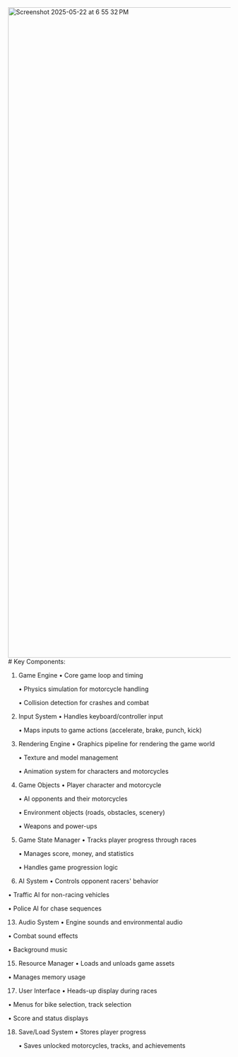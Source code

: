 <img width="1470" alt="Screenshot 2025-05-22 at 6 55 32 PM" src="https://github.com/user-attachments/assets/8d7188b3-fc9b-43ae-b4dc-1622b1a4b54d" />
# Key Components:

1. Game Engine
   • Core game loop and timing
   
   • Physics simulation for motorcycle handling

   • Collision detection for crashes and combat


3. Input System
   • Handles keyboard/controller input

   • Maps inputs to game actions (accelerate, brake, punch, kick)


5. Rendering Engine
   • Graphics pipeline for rendering the game world

   • Texture and model management

   • Animation system for characters and motorcycles


7. Game Objects
   • Player character and motorcycle

   • AI opponents and their motorcycles

   • Environment objects (roads, obstacles, scenery)

   • Weapons and power-ups


9. Game State Manager
   • Tracks player progress through races

   • Manages score, money, and statistics

   • Handles game progression logic


11. AI System
   • Controls opponent racers' behavior

   • Traffic AI for non-racing vehicles
   
   • Police AI for chase sequences


13. Audio System
   • Engine sounds and environmental audio

   • Combat sound effects
   
   • Background music


15. Resource Manager
   • Loads and unloads game assets

   • Manages memory usage


17. User Interface
   • Heads-up display during races

   • Menus for bike selection, track selection

   • Score and status displays


18. Save/Load System
    • Stores player progress
    
    • Saves unlocked motorcycles, tracks, and achievements
